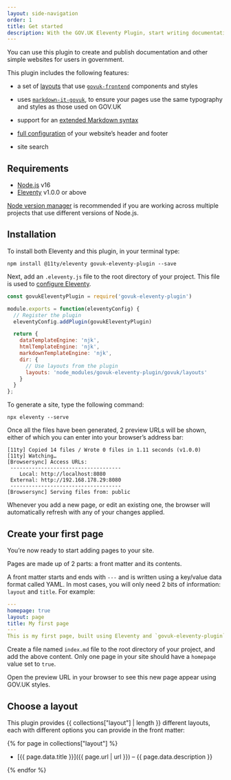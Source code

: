 ```yaml
---
layout: side-navigation
order: 1
title: Get started
description: With the GOV.UK Eleventy Plugin, start writing documentation rather than spend time building a website.
---
```


You can use this plugin to create and publish documentation and other simple websites for users in government.

This plugin includes the following features:

* a set of [layouts](/layouts) that use [`govuk-frontend`](https://github.com/alphagov/govuk-frontend) components and styles

* uses [`markdown-it-govuk`](https://github.com/x-govuk/markdown-it-govuk), to ensure your pages use the same typography and styles as those used on GOV.UK

* support for an [extended Markdown syntax](/markdown-advanced)

* [full configuration](/options) of your website’s header and footer

* site search

## Requirements

* [Node.js](https://nodejs.org/en/) v16
* [Eleventy](https://www.11ty.dev) v1.0.0 or above

[Node version manager](https://github.com/nvm-sh/nvm) is recommended if you are working across multiple projects that use different versions of Node.js.

## Installation

To install both Eleventy and this plugin, in your terminal type:

```shell
npm install @11ty/eleventy govuk-eleventy-plugin --save
```

Next, add an `.eleventy.js` file to the root directory of your project. This file is used to [configure Eleventy](https://www.11ty.dev/docs/config/).

```js
const govukEleventyPlugin = require('govuk-eleventy-plugin')

module.exports = function(eleventyConfig) {
  // Register the plugin
  eleventyConfig.addPlugin(govukEleventyPlugin)

  return {
    dataTemplateEngine: 'njk',
    htmlTemplateEngine: 'njk',
    markdownTemplateEngine: 'njk',
    dir: {
      // Use layouts from the plugin
      layouts: 'node_modules/govuk-eleventy-plugin/govuk/layouts'
    }
  }
};
```

To generate a site, type the following command:

```shell
npx eleventy --serve
```

Once all the files have been generated, 2 preview URLs will be shown, either of which you can enter into your browser’s address bar:

```shell
[11ty] Copied 14 files / Wrote 0 files in 1.11 seconds (v1.0.0)
[11ty] Watching…
[Browsersync] Access URLs:
 ------------------------------------
    Local: http://localhost:8080
 External: http://192.168.178.29:8080
 ------------------------------------
[Browsersync] Serving files from: public
```

Whenever you add a new page, or edit an existing one, the browser will automatically refresh with any of your changes applied.

## Create your first page

You’re now ready to start adding pages to your site.

Pages are made up of 2 parts: a front matter and its contents.

A front matter starts and ends with `---` and is written using a key/value data format called YAML. In most cases, you will only need 2 bits of information: `layout` and `title`. For example:

```yaml
---
homepage: true
layout: page
title: My first page
---
This is my first page, built using Eleventy and `govuk-eleventy-plugin`.
```

Create a file named `index.md` file to the root directory of your project, and add the above content. Only one page in your site should have a `homepage` value set to `true`.

Open the preview URL in your browser to see this new page appear using GOV.UK styles.

## Choose a layout

This plugin provides {{ collections["layout"] | length }} different layouts, each with different options you can provide in the front matter:

{% for page in collections["layout"] %}

* [{{ page.data.title }}]({{ page.url | url }}) – {{ page.data.description }}

{% endfor %}
